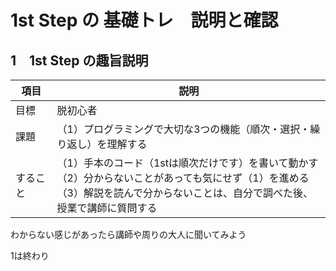 # 1st Step の 基礎トレ　説明と確認

## 1　1st Step の趣旨説明

|項目|説明|
|---|---|
|目標|脱初心者|
|課題|（1）プログラミングで大切な3つの機能（順次・選択・繰り返し）を理解する|
|すること|（1）手本のコード（1stは順次だけです）を書いて動かす<br>（2）分からないことがあっても気にせず（1）を進める<br>（3）解説を読んで分からないことは、自分で調べた後、授業で講師に質問する|

わからない感じがあったら講師や周りの大人に聞いてみよう


1は終わり